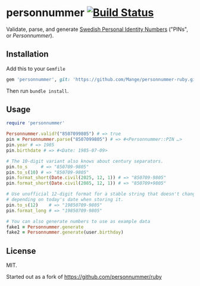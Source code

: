 # personnummer [![Build Status](https://secure.travis-ci.org/Mange/personnummer-ruby.png?branch=master)](http://travis-ci.org/Mange/personnummer-ruby)

Validate, parse, and generate [Swedish Personal Identity Numbers](https://en.wikipedia.org/wiki/Personal_identity_number_(Sweden)) ("PINs", or *Personnummer*).

## Installation

Add this to your `Gemfile`

```ruby
gem 'personnummer', git: 'https://github.com/Mange/personnummer-ruby.git'
```

Then run `bundle install`.

## Usage

```ruby
require 'personnummer'

Personnummer.valid?("8507099805") # => true
pin = Personnummer.parse("8507099805") # => #<Personnummer::PIN …>
pin.year # => 1985
pin.birthdate # => #<Date: 1985-07-09>

# The 10-digit variant also knows about century separators.
pin.to_s     # => "850709-9805"
pin.to_s(10) # => "850709-9805"
pin.format_short(Date.civil(2025, 12, 1)) # => "850709-9805"
pin.format_short(Date.civil(2085, 12, 1)) # => "850709+9805"

# Use unofficial 12-digit format for a stable string that doesn't change
# depending on today's date when storing it.
pin.to_s(12)    # => "19850709-9805"
pin.format_long # => "19850709-9805"

# You can also generate numbers to use as example data
fake1 = Personnummer.generate
fake2 = Personnummer.generate(user.birthday)
```

## License

MIT.

Started out as a fork of https://github.com/personnummer/ruby
